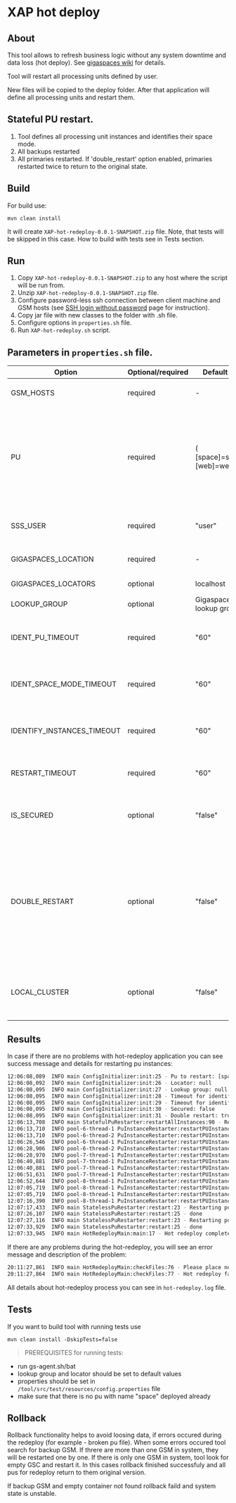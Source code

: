 XAP hot deploy
===

About
---
This tool allows to refresh business logic without any system downtime and data loss (hot deploy).
See [gigaspaces wiki] for details.

Tool will restart all processing units defined by user.

New files will be copied to the deploy folder. After that application will define all processing units and restart them.

Stateful PU restart.
---
1. Tool defines all processing unit instances and identifies their space mode.
2. All backups restarted
3. All primaries restarted. If 'double_restart' option enabled, primaries restarted twice to return to the original state.

Build
---
For build use:

    mvn clean install 
    
It will create `XAP-hot-redeploy-0.0.1-SNAPSHOT.zip` file.
Note, that tests will be skipped in this case. How to build with tests see in Tests section.


Run
---

1. Copy `XAP-hot-redeploy-0.0.1-SNAPSHOT.zip` to any host where the script will be run from. 
2. Unzip `XAP-hot-redeploy-0.0.1-SNAPSHOT.zip` file.
3. Configure password-less ssh connection between client machine and GSM hosts (see [SSH login without password] page for instruction).
4. Copy jar file with new classes to the folder with .sh file.
5. Configure options in `properties.sh` file.
6. Run `XAP-hot-redeploy.sh` script.

Parameters in `properties.sh` file.
---

| Option                   | Optional/required | Default value                        | Description                                                                                                                         |
|--------------------------|-------------------|--------------------------------------|-------------------------------------------------------------------------------------------------------------------------------------|
| GSM_HOSTS                | required          | -                                    | Hosts on which GSM are located.                                                                                                     |
| PU                       | required          | ( [space]=space.jar [web]=web.war ) | Map with key value pairs, where key is processing unit name, value is name of file with new classes.                                |
| SSS_USER                 | required          | "user"                               | Name of user on remote machine.                                                                                                     |
| GIGASPACES_LOCATION      | required          | -                                    | Path to gigaspaces directory.                                                                                                       |
| GIGASPACES_LOCATORS      | optional          | localhost                            | Gigaspaces locator.                                                                                                                 |
| LOOKUP_GROUP             | optional          | Gigaspace default lookup group       | Lookup group                                                                                                                        |
| IDENT_PU_TIMEOUT         | required          | "60"                                 | Timeout to identify processing unit (in seconds).                                                                                   |
| IDENT_SPACE_MODE_TIMEOUT | required          | "60"                                 | Timeout to identify space mode (in seconds).                                                                                        |
| IDENTIFY_INSTANCES_TIMEOUT | required          | "60"                                 | Timeout to identify instances (in seconds).                                                                                        |
| RESTART_TIMEOUT | required          | "60"                                 | Timeout for restarting pu (in seconds).                                                                                        |
| IS_SECURED               | optional          | "false"                              | Set this parameter "true" if space is secured.                                                                                      |
| DOUBLE_RESTART           | optional          | "false"                              | Set "true" if all instances should be placed in "original" vm after redeploy. When set to "true" primary instances restarted twice. |
| LOCAL_CLUSTER           | optional          | "false"                              | Set "true" for local cluster mode (testing mode). |


Results
---
In case if there are no problems with hot-redeploy application you can see success message and details for restarting pu instances: 
```sh
12:06:08,089  INFO main ConfigInitializer:init:25 - Pu to restart: [space, cinema, mirror]
12:06:08,092  INFO main ConfigInitializer:init:26 - Locator: null
12:06:08,095  INFO main ConfigInitializer:init:27 - Lookup group: null
12:06:08,095  INFO main ConfigInitializer:init:28 - Timeout for identify pu: 100
12:06:08,095  INFO main ConfigInitializer:init:29 - Timeout for identify space mode: 100
12:06:08,095  INFO main ConfigInitializer:init:30 - Secured: false
12:06:08,095  INFO main ConfigInitializer:init:31 - Double restart: true
12:06:13,708  INFO main StatefulPuRestarter:restartAllInstances:90 - Restarting pu space with type STATEFUL
12:06:13,710  INFO pool-6-thread-1 PuInstanceRestarter:restartPUInstance:32 - restarting instance 1 on 127.0.0.1[127.0.0.1] GSC PID:7260 mode:backup...
12:06:13,710  INFO pool-6-thread-2 PuInstanceRestarter:restartPUInstance:32 - restarting instance 2 on 127.0.0.1[127.0.0.1] GSC PID:11464 mode:backup...
12:06:26,546  INFO pool-6-thread-1 PuInstanceRestarter:restartPUInstance:39 - done
12:06:28,906  INFO pool-6-thread-2 PuInstanceRestarter:restartPUInstance:39 - done
12:06:28,970  INFO pool-7-thread-1 PuInstanceRestarter:restartPUInstance:32 - restarting instance 2 on 127.0.0.1[127.0.0.1] GSC PID:7260 mode:primary...
12:06:40,881  INFO pool-7-thread-1 PuInstanceRestarter:restartPUInstance:39 - done
12:06:40,881  INFO pool-7-thread-1 PuInstanceRestarter:restartPUInstance:32 - restarting instance 1 on 127.0.0.1[127.0.0.1] GSC PID:11464 mode:primary...
12:06:51,631  INFO pool-7-thread-1 PuInstanceRestarter:restartPUInstance:39 - done
12:06:52,644  INFO pool-8-thread-1 PuInstanceRestarter:restartPUInstance:32 - restarting instance 1 on 127.0.0.1[127.0.0.1] GSC PID:7260 mode:primary...
12:07:05,719  INFO pool-8-thread-1 PuInstanceRestarter:restartPUInstance:39 - done
12:07:05,719  INFO pool-8-thread-1 PuInstanceRestarter:restartPUInstance:32 - restarting instance 2 on 127.0.0.1[127.0.0.1] GSC PID:11464 mode:primary...
12:07:16,390  INFO pool-8-thread-1 PuInstanceRestarter:restartPUInstance:39 - done
12:07:17,433  INFO main StatelessPuRestarter:restart:23 - Restarting pu cinema with type WEB
12:07:26,107  INFO main StatelessPuRestarter:restart:25 - done
12:07:27,116  INFO main StatelessPuRestarter:restart:23 - Restarting pu mirror with type MIRROR
12:07:33,929  INFO main StatelessPuRestarter:restart:25 - done
12:07:33,945  INFO main HotRedeployMain:main:17 - Hot redeploy completed successfully
```

If there are any problems during the hot-redeploy, you will see an error message and description of the problem:
```sh
20:11:27,861  INFO main HotRedeployMain:checkFiles:76 - Please place new files on all GSM machines and try again.
20:11:27,864  INFO main HotRedeployMain:checkFiles:77 - Hot redeploy failed
```

All details about hot-redeploy process you can see in `hot-redeploy.log` file.

Tests
---

If you want to build tool with running tests use 
```
mvn clean install -DskipTests=false
```
>PREREQUISITES for running tests:

 * run gs-agent.sh/bat
 * lookup group and locator should be set to default values
 * properties should be set in `/tool/src/test/resources/config.properties` file
 * make sure that there is no pu with name "space" deployed already
 
Rollback
---

Rollback functionality helps to avoid loosing data, if errors occured during the redeploy (for example - broken pu file).
When some errors occured tool search for backup GSM. If threre are more than one GSM in system, they will be restarted one by one. If there is only one GSM in system, tool look for empty GSC and restart it. 
In this cases rollback finished successfuly and all pus for redeploy return to them original version.

If backup GSM and empty container not found rollback faild and system state is unstable.

[gigaspaces wiki]:http://wiki.gigaspaces.com/wiki/display/XAP96/Deploying+onto+the+Service+Grid#DeployingontotheServiceGrid-HotDeploy
[SSH login without password]:http://www.linuxproblem.org/art_9.html
